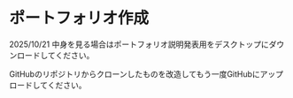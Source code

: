 # ポートフォリオ作成

2025/10/21
中身を見る場合はポートフォリオ説明発表用をデスクトップにダウンロードしてください。

GitHubのリポジトリからクローンしたものを改造してもう一度GitHubにアップロードしてください。

